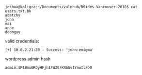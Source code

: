 ```
joshua@kaligra:~/Documents/vulnhub/BSides-Vancouver-2018$ cat users.txt.bk
abatchy
john
mai
anne
doomguy

```

valid credentials:

```
[+] 10.0.2.21:80 - Success: 'john:enigma'
```


wordpress admin hash

```
admin:$P$BmuGRQyHFjh1FW29/KN6GvfYnwIl/O0
```

